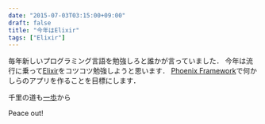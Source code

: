 ```yaml
---
date: "2015-07-03T03:15:00+09:00"
draft: false
title: "今年はElixir"
tags: ["Elixir"]
---
```


毎年新しいプログラミング言語を勉強しろと誰かが言っていました．
今年は流行に乗って[Elixir](http://elixir-lang.org/)をコツコツ勉強しようと思います．
[Phoenix Framework](http://www.phoenixframework.org/v0.10.0)で何かしらのアプリを作ることを目標にします．

千里の道も[一歩](http://chooblarin.com/slides/?elixir_intro_01.md)から

Peace out!
